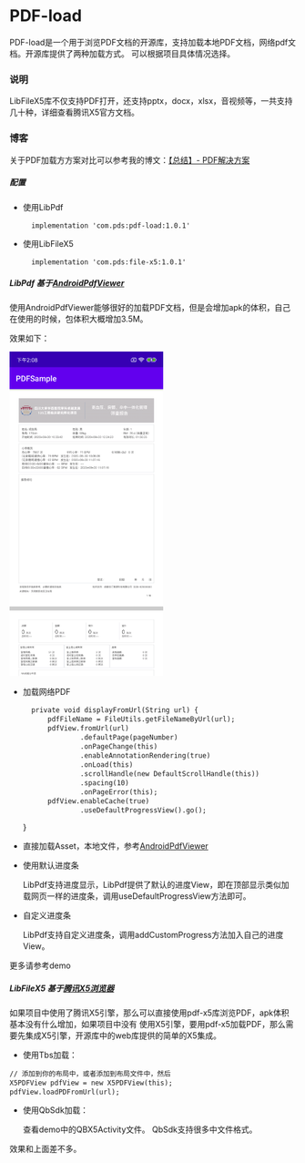 # PDF-load
PDF-load是一个用于浏览PDF文档的开源库，支持加载本地PDF文档，网络pdf文档。开源库提供了两种加载方式。
可以根据项目具体情况选择。

### 说明

LibFileX5库不仅支持PDF打开，还支持pptx，docx，xlsx，音视频等，一共支持几十种，详细查看腾讯X5官方文档。

### 博客
关于PDF加载方方案对比可以参考我的博文：[【总结】- PDF解决方案](https://www.jianshu.com/p/8c8d2363b8a7)
##### 配置

- 使用LibPdf

        implementation 'com.pds:pdf-load:1.0.1'

- 使用LibFileX5

        implementation 'com.pds:file-x5:1.0.1'


##### LibPdf 基于[AndroidPdfViewer](https://github.com/barteksc/AndroidPdfViewer)

使用AndroidPdfViewer能够很好的加载PDF文档，但是会增加apk的体积，自己在使用的时候，包体积大概增加3.5M。

效果如下：

<img src="https://github.com/bubian/PDF-load/blob/master/screenshot/pdf-load.png" width="270" height="570" alt="图片描述文字"/>

- 加载网络PDF


        private void displayFromUrl(String url) {
            pdfFileName = FileUtils.getFileNameByUrl(url);
            pdfView.fromUrl(url)
                    .defaultPage(pageNumber)
                    .onPageChange(this)
                    .enableAnnotationRendering(true)
                    .onLoad(this)
                    .scrollHandle(new DefaultScrollHandle(this))
                    .spacing(10)
                    .onPageError(this);
            pdfView.enableCache(true)
                    .useDefaultProgressView().go();
    }


- 直接加载Asset，本地文件，参考[AndroidPdfViewer](https://github.com/barteksc/AndroidPdfViewer)

- 使用默认进度条

  LibPdf支持进度显示，LibPdf提供了默认的进度View，即在顶部显示类似加载网页一样的进度条，调用useDefaultProgressView方法即可。

- 自定义进度条

   LibPdf支持自定义进度条，调用addCustomProgress方法加入自己的进度View。

更多请参考demo

##### LibFileX5 基于[腾讯X5浏览器](https://x5.tencent.com/guide/sdkInit.html)

如果项目中使用了腾讯X5引擎，那么可以直接使用pdf-x5库浏览PDF，apk体积基本没有什么增加，如果项目中没有
使用X5引擎，要用pdf-x5加载PDF，那么需要先集成X5引擎，开源库中的web库提供的简单的X5集成。

- 使用Tbs加载：

```
// 添加到你的布局中，或者添加到布局文件中，然后
X5PDFView pdfView = new X5PDFView(this); 
pdfView.loadPDFromUrl(url);
```

- 使用QbSdk加载：

   查看demo中的QBX5Activity文件。 QbSdk支持很多中文件格式。


效果和上面差不多。






